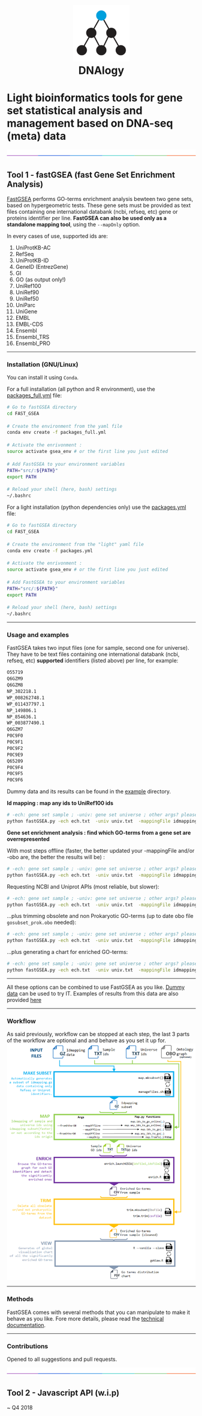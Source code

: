 <h1 align="center">
  <img height="150" src="https://github.com/KDurimel/GSEAtools/blob/master/logo.png" alt="DNAlogy logo"/>
  <br/> 
  DNAlogy
</h1>

# Light bioinformatics tools for gene set statistical analysis and management based on DNA-seq (meta) data

<img src="https://github.com/KDurimel/DNAlogy/blob/master/sep.png" alt="sep"/>

## Tool 1 - fastGSEA (fast Gene Set Enrichment Analysis) 


[FastGSEA](https://github.com/KDurimel/DNAlogy/tree/master/FAST_GSEA) performs GO-terms enrichment analysis bewteen two gene sets, based on hypergeometric tests. These gene sets must be provided as text files containing one international databank (ncbi, refseq, etc) gene or proteins identifier per line. **FastGSEA can also be used only as a standalone mapping tool**, using the `--mapOnly` option.

In every cases of use, supported ids are:

1. UniProtKB-AC 
2. RefSeq 
3. UniProtKB-ID 
4. GeneID (EntrezGene) 
5. GI 
6. GO (as output only!) 
7. UniRef100 
8. UniRef90 
9. UniRef50 
10. UniParc 
11. UniGene 
12. EMBL 
13. EMBL-CDS 
14. Ensembl 
15. Ensembl_TRS 
16. Ensembl_PRO

------

### Installation (GNU/Linux)

You can install it using `Conda`.

For a full installation (all python and R environment), use the [packages_full.yml](https://github.com/KDurimel/DNAlogy/tree/master/FAST_GSEA/packages_full.yml) file:

```bash
# Go to fastGSEA directory
cd FAST_GSEA

# Create the environment from the yaml file
conda env create -f packages_full.yml 

# Activate the enrivonment :
source activate gsea_env # or the first line you just edited

# Add FastGSEA to your environment variables
PATH="src/:${PATH}"
export PATH

# Reload your shell (here, bash) settings 
~/.bashrc
```


For a light installation (python dependencies only) use the [packages.yml](https://github.com/KDurimel/DNAlogy/tree/master/FAST_GSEA/packages.yml) file:

```bash
# Go to fastGSEA directory
cd FAST_GSEA

# Create the environment from the "light" yaml file
conda env create -f packages.yml 

# Activate the enrivonment :
source activate gsea_env # or the first line you just edited

# Add FastGSEA to your environment variables
PATH="src/:${PATH}"
export PATH

# Reload your shell (here, bash) settings 
~/.bashrc
```

------

### Usage and examples

FastGSEA takes two input files (one for sample, second one for universe). They have to be text files containing one international databank (ncbi, refseq, etc) **supported** identifiers (listed above) per line, for example:

```bash
O55719
Q6GZM9
Q6GZM8
NP_302218.1
WP_008262748.1
WP_011437797.1
NP_149806.1
NP_854636.1
WP_003877490.1
Q6GZM7
P0C9F0
P0C9F1
P0C9F2
P0C9E9
Q65209
P0C9F4
P0C9F5
P0C9F6
```
Dummy data and its results can be found in the [example](https://github.com/KDurimel/DNAlogy/tree/master/FAST_GSEA/examples) directory.

**Id mapping : map any ids to UniRef100 ids**

```bash
# -ech: gene set sample ; -univ: gene set universe ; other args? please read the docs :)
python fastGSEA.py -ech ech.txt  -univ univ.txt  -mappingFile idmapping_very_light.gz --mapOnly -toDB UniRef100 -output maybe/here
```

**Gene set enrichment analysis : find which GO-terms from a gene set are overrepresented**

With most steps offline (faster, the better updated your -mappingFile and/or -obo are, the better the results will be) :
```bash
# -ech: gene set sample ; -univ: gene set universe ; other args? please read the docs :)
python fastGSEA.py -ech ech.txt  -univ univ.txt  -mappingFile idmapping_very_light.gz  --mapOffline -output maybe/here
```

Requesting NCBI and Uniprot APIs (most reliable, but slower):
```bash
# -ech: gene set sample ; -univ: gene set universe ; other args? please read the docs :)
python fastGSEA.py -ech ech.txt  -univ univ.txt  -mappingFile idmapping_very_light.gz  -output maybe/here
```

...plus trimming obsolete and non Prokaryotic GO-terms (up to date obo file `gosubset_prok.obo` needed):
```bash
# -ech: gene set sample ; -univ: gene set universe ; other args? please read the docs :)
python fastGSEA.py -ech ech.txt  -univ univ.txt  -mappingFile idmapping_very_light.gz -obo gosubset_prok.obo -output somewhere --trim
```

...plus generating a chart for enriched GO-terms:
```bash
# -ech: gene set sample ; -univ: gene set universe ; other args? please read the docs :)
python fastGSEA.py -ech ech.txt  -univ univ.txt  -mappingFile idmapping_very_light.gz -obo gosubset_prok.obo -output somewhere --trim --view
```
------

All these options can be combined to use FastGSEA as you like. [Dummy data](https://github.com/KDurimel/DNAlogy/tree/master/FAST_GSEA/examples/input_data) can be used to try IT. Examples of results from this data are also provided [here](https://github.com/KDurimel/DNAlogy/tree/master/FAST_GSEA/examples/results)

------

### Workflow
As said previously, workflow can be stopped at each step, the last 3 parts of the workflow are optional and and behave as you set it up for.
<img src="https://github.com/KDurimel/DNAlogy/blob/master/FAST_GSEA/doc/workflow.png" alt="fastGSEA workflow"/>

------

### Methods
FastGSEA comes with several methods that you can manipulate to make it behave as you like. Fore more details, please read the [technical documentation](https://github.com/KDurimel/DNAlogy/tree/master/FAST_GSEA/doc).

------
### Contributions
Opened to all suggestions and pull requests.

<img src="https://github.com/KDurimel/DNAlogy/blob/master/sep.png" alt="sep"/>

## Tool 2 - Javascript API (w.i.p)

~ Q4 2018
